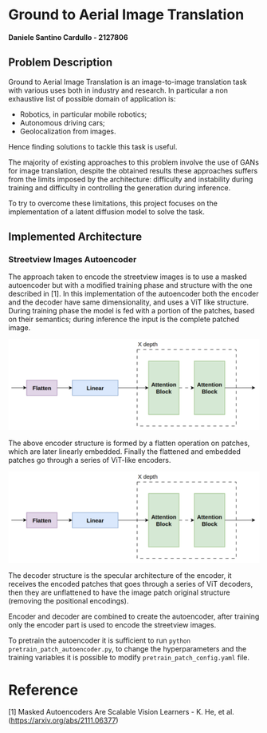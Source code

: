# Ground to Aerial Image Translation
#### Daniele Santino Cardullo - 2127806

## Problem Description
Ground to Aerial Image Translation is an image-to-image translation task with various uses both in industry and research. In particular a non exhaustive list of possible domain of application is:
- Robotics, in particular mobile robotics;
- Autonomous driving cars;
- Geolocalization from images.

Hence finding solutions to tackle this task is useful.

The majority of existing approaches to this problem involve the use of GANs for image translation, despite the obtained results these approaches suffers from the limits imposed by the architecture: difficulty and instability during training and difficulty in controlling the generation during inference. 

To try to overcome these limitations, this project focuses on the implementation of a latent diffusion model to solve the task.

## Implemented Architecture
### Streetview Images Autoencoder
The approach taken to encode the streetview images is to use a masked autoencoder but with a modified training phase and structure with the one described in [1]. In this implementation of the autoencoder both the encoder and the decoder have same dimensionality, and uses a ViT like structure. During training phase the model is fed with a portion of the patches, based on their semantics; during inference the input is the complete patched image.

![Encoder Structure](imgs/encoder.png)

The above encoder structure is formed by a flatten operation on patches, which are later linearly embedded. Finally the flattened and embedded patches go through a series of ViT-like encoders.

![Decoder Structure](imgs/encoder.png)

The decoder structure is the specular architecture of the encoder, it receives the encoded patches that goes through a series of ViT decoders, then they are unflattened to have the image patch original structure (removing the positional encodings).

Encoder and decoder are combined to create the autoencoder, after training only the encoder part is used to encode the streetview images.

To pretrain the autoencoder it is sufficient to run `python pretrain_patch_autoencoder.py`, to change the hyperparameters and the training variables it is possible to modify `pretrain_patch_config.yaml` file.


# Reference
[1] Masked Autoencoders Are Scalable Vision Learners - K. He, et al. (https://arxiv.org/abs/2111.06377)

